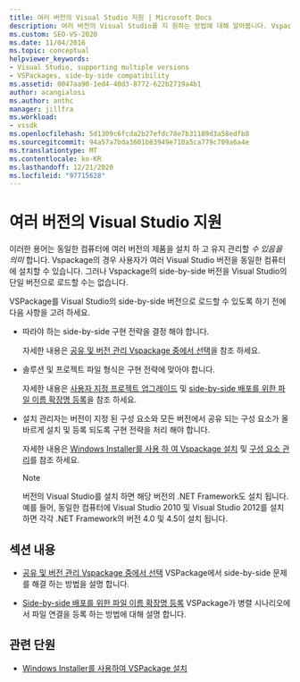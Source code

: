 ```yaml
---
title: 여러 버전의 Visual Studio 지원 | Microsoft Docs
description: 여러 버전의 Visual Studio를 지 원하는 방법에 대해 알아봅니다. Vspackage는 다양 한 버전으로 로드할 수 있습니다.
ms.custom: SEO-VS-2020
ms.date: 11/04/2016
ms.topic: conceptual
helpviewer_keywords:
- Visual Studio, supporting multiple versions
- VSPackages, side-by-side compatibility
ms.assetid: 0047aa90-1ed4-40d3-8772-622b2719a4b1
author: acangialosi
ms.author: anthc
manager: jillfra
ms.workload:
- vssdk
ms.openlocfilehash: 5d1309c6fcda2b27efdc78e7b31189d3a58edfb8
ms.sourcegitcommit: 94a57a7bda3601b83949e710a5ca779c709a6a4e
ms.translationtype: MT
ms.contentlocale: ko-KR
ms.lasthandoff: 12/21/2020
ms.locfileid: "97715628"
---
```

# <a name="supporting-multiple-versions-of-visual-studio"></a>여러 버전의 Visual Studio 지원
이러한 용어는 동일한 컴퓨터에 여러 버전의 제품을 설치 하 고 유지 관리할 *수 있음을 의미* 합니다. Vspackage의 경우 사용자가 여러 Visual Studio 버전을 동일한 컴퓨터에 설치할 수 있습니다. 그러나 Vspackage의 side-by-side 버전을 Visual Studio의 단일 버전으로 로드할 수는 없습니다.

 VSPackage를 Visual Studio의 side-by-side 버전으로 로드할 수 있도록 하기 전에 다음 사항을 고려 하세요.

- 따라야 하는 side-by-side 구현 전략을 결정 해야 합니다.

   자세한 내용은 [공유 및 버전 관리 Vspackage 중에서 선택](../extensibility/choosing-between-shared-and-versioned-vspackages.md)을 참조 하세요.

- 솔루션 및 프로젝트 파일 형식은 구현 전략에 맞아야 합니다.

   자세한 내용은 [사용자 지정 프로젝트 업그레이드](../extensibility/internals/upgrading-projects.md#upgrading-custom-projects) 및 [side-by-side 배포를 위한 파일 이름 확장명 등록](../extensibility/registering-file-name-extensions-for-side-by-side-deployments.md)을 참조 하세요.

- 설치 관리자는 버전이 지정 된 구성 요소와 모든 버전에서 공유 되는 구성 요소가 올바르게 설치 및 등록 되도록 구현 전략을 처리 해야 합니다.

   자세한 내용은 [Windows Installer를 사용 하 여 Vspackage 설치](../extensibility/internals/installing-vspackages-with-windows-installer.md) 및 [구성 요소 관리](../extensibility/internals/component-management.md)를 참조 하세요.

  > [!NOTE]
  > 버전의 Visual Studio를 설치 하면 해당 버전의 .NET Framework도 설치 됩니다. 예를 들어, 동일한 컴퓨터에 Visual Studio 2010 및 Visual Studio 2012를 설치 하면 각각 .NET Framework의 버전 4.0 및 4.5이 설치 됩니다.

## <a name="in-this-section"></a>섹션 내용
- [공유 및 버전 관리 Vspackage 중에서 선택](../extensibility/choosing-between-shared-and-versioned-vspackages.md) VSPackage에서 side-by-side 문제를 해결 하는 방법을 설명 합니다.

- [Side-by-side 배포를 위한 파일 이름 확장명 등록](../extensibility/registering-file-name-extensions-for-side-by-side-deployments.md) VSPackage가 병렬 시나리오에서 파일 연결을 등록 하는 방법에 대해 설명 합니다.

## <a name="related-sections"></a>관련 단원
- [Windows Installer를 사용하여 VSPackage 설치](../extensibility/internals/installing-vspackages-with-windows-installer.md)
